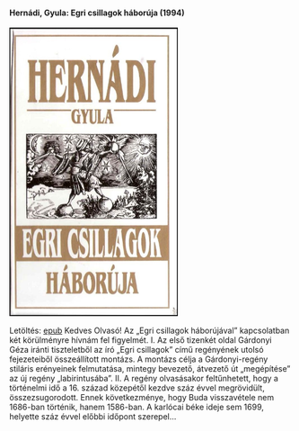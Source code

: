 #### <a name="id_1197">Hernádi, Gyula: Egri csillagok háborúja (1994)</a>
<img src="https://github.com/BercziSandor/calibre_lib/raw/main/Hernadi%2C%20Gyula/Egri%20csillagok%20haboruja%20%281197%29/cover.jpg" alt="cover" width="300"/>

Letöltés: [epub](https://github.com/BercziSandor/calibre_lib/raw/main/Hernadi%2C%20Gyula/Egri%20csillagok%20haboruja%20%281197%29/Egri%20csillagok%20haboruja%20-%20Hernadi%2C%20Gyula.epub)
Kedves Olvasó! Az „Egri csillagok háborújával” kapcsolatban két körülményre hívnám fel figyelmét. I. Az első tizenkét oldal Gárdonyi Géza iránti tiszteletből az író „Egri csillagok” című regényének utolsó fejezeteiből összeállított montázs. A montázs célja a Gárdonyi-regény stiláris erényeinek felmutatása, mintegy bevezető, átvezető út „megépítése” az új regény „labirintusába”. II. A regény olvasásakor feltűnhetett, hogy a történelmi idő a 16. század közepétől kezdve száz évvel megrövidült, összezsugorodott. Ennek következménye, hogy Buda visszavétele nem 1686-ban történik, hanem 1586-ban. A karlócai béke ideje sem 1699, helyette száz évvel előbbi időpont szerepel…

